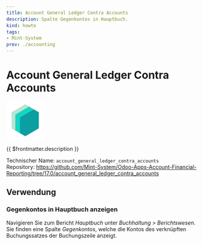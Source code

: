 ```yaml
---
title: Account General Ledger Contra Accounts
description: Spalte Gegenkontos in Hauptbuch.
kind: howto
tags:
- Mint-System
prev: ./accounting
---
```

# Account General Ledger Contra Accounts
![icon_oms_box](attachments/icons_odoo_mint_system.png)

{{ $frontmatter.description }}

Technischer Name: `account_general_ledger_contra_accounts`\
Repository: <https://github.com/Mint-System/Odoo-Apps-Account-Financial-Reporting/tree/17.0/account_general_ledger_contra_accounts>

## Verwendung

### Gegenkontos in Hauptbuch anzeigen

Navigieren Sie zum Bericht *Hauptbuch* unter *Buchhaltung > Berichtswesen*. Sie finden eine Spalte *Gegenkontos*, welche die Kontos des verknüpften Buchungssatzes der Buchungszeile anzeigt.
